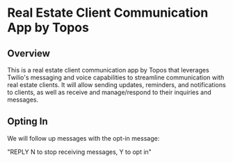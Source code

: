 # Real Estate Client Communication App by Topos

## Overview

This is a real estate client communication app by Topos that leverages Twilio's messaging and voice capabilities to streamline communication with real estate clients. It will allow sending updates, reminders, and notifications to clients, as well as receive and manage/respond to their inquiries and messages.


## Opting In
We will follow up messages with the opt-in message:

"REPLY N to stop receiving messages, Y to opt in"
